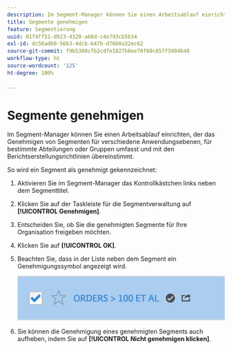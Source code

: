 ```yaml
---
description: Im Segment-Manager können Sie einen Arbeitsablauf einrichten, der das Genehmigen von Segmenten für verschiedene Anwendungsebenen, für bestimmte Abteilungen oder Gruppen umfasst und mit den Berichtserstellungsrichtlinien übereinstimmt.
title: Segmente genehmigen
feature: Segmentierung
uuid: 01f4ff51-d923-4328-a68d-c4e793cb5b34
exl-id: dc56adb0-56b3-4dcb-b47b-d76b0a32ec62
source-git-commit: f9b5380cfb2cdfe1827b8ee70f60c65ff5004b48
workflow-type: ht
source-wordcount: '125'
ht-degree: 100%

---
```


# Segmente genehmigen

Im Segment-Manager können Sie einen Arbeitsablauf einrichten, der das Genehmigen von Segmenten für verschiedene Anwendungsebenen, für bestimmte Abteilungen oder Gruppen umfasst und mit den Berichtserstellungsrichtlinien übereinstimmt.

So wird ein Segment als genehmigt gekennzeichnet:

1. Aktivieren Sie im Segment-Manager das Kontrollkästchen links neben dem Segmenttitel.
1. Klicken Sie auf der Taskleiste für die Segmentverwaltung auf **[!UICONTROL Genehmigen]**.
1. Entscheiden Sie, ob Sie die genehmigten Segmente für Ihre Organisation freigeben möchten.
1. Klicken Sie auf **[!UICONTROL OK]**.
1. Beachten Sie, dass in der Liste neben dem Segment ein Genehmigungssymbol angezeigt wird.

   ![](assets/seg_approved.png)

1. Sie können die Genehmigung eines genehmigten Segments auch aufheben, indem Sie auf **[!UICONTROL Nicht genehmigen klicken]**.
